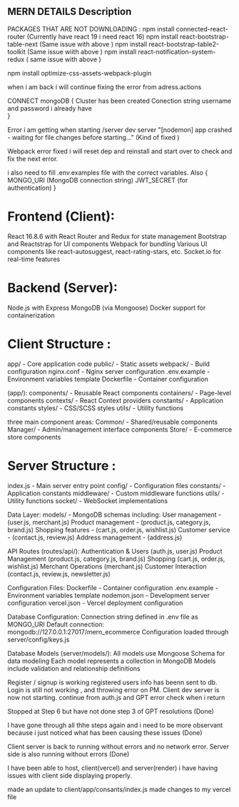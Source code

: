  ## MERN DETAILS Description

PACKAGES THAT ARE NOT DOWNLOADING :
npm install connected-react-router (Currently have react 19 i need react 16)
npm install react-bootstrap-table-next (Same issue with above )
npm install react-bootstrap-table2-toolkit (Same issue wiith above )
npm install react-notification-system-redux ( same issue with above )


npm install optimize-css-assets-webpack-plugin

when i am back i will continue fixing the error from adress.actions

CONNECT mongoDB {
  Cluster has been created
  Conection string username and password i already have  
}

Error i am getting when starting /server dev server "[nodemon] app crashed - waiting for file changes before starting..." (Kind of fixed )

Webpack error fixed i will reset dep and reinstall and start over to check and fix the next error.

i also need to fill .env.examples file with the correct variables.
Also {
  MONGO_URI (MongoDB connection string)
  JWT_SECRET (for authentication)
}

# Frontend (Client):
React 16.8.6 with React Router and Redux for state management
Bootstrap and Reactstrap for UI components
Webpack for bundling
Various UI components like react-autosuggest, react-rating-stars, etc.
Socket.io for real-time features

# Backend (Server):
Node.js with Express
MongoDB (via Mongoose)
Docker support for containerization

# Client Structure :
app/ - Core application code
public/ - Static assets
webpack/ - Build configuration
nginx.conf - Nginx server configuration
.env.example - Environment variables template
Dockerfile - Container configuration

(app/):
components/ - Reusable React components
containers/ - Page-level components
contexts/ - React Context providers
constants/ - Application constants
styles/ - CSS/SCSS styles
utils/ - Utility functions

three main component areas:
Common/ - Shared/reusable components
Manager/ - Admin/management interface components
Store/ - E-commerce store components

# Server Structure :
index.js - Main server entry point
config/ - Configuration files
constants/ - Application constants
middleware/ - Custom middleware functions
utils/ - Utility functions
socket/ - WebSocket implementations

Data Layer:
models/ - MongoDB schemas including:
User management - (user.js, merchant.js)
Product management - (product.js, category.js, brand.js)
Shopping features - (cart.js, order.js, wishlist.js)
Customer service - (contact.js, review.js)
Address management - (address.js)

API Routes (routes/api/):
Authentication & Users (auth.js, user.js)
Product Management (product.js, category.js, brand.js)
Shopping (cart.js, order.js, wishlist.js)
Merchant Operations (merchant.js)
Customer Interaction (contact.js, review.js, newsletter.js)

Configuration Files:
Dockerfile - Container configuration
.env.example - Environment variables template
nodemon.json - Development server configuration
vercel.json - Vercel deployment configuration

Database Configuration:
Connection string defined in .env file as MONGO_URI
Default connection: mongodb://127.0.0.1:27017/mern_ecommerce
Configuration loaded through server/config/keys.js

Database Models (server/models/):
All models use Mongoose Schema for data modeling
Each model represents a collection in MongoDB
Models include validation and relationship definitions 
      
Register / signup is working
registered users info has beenn sent to db.
Login is still not working , and throwing error on PM.
Client dev server is now not starting.
continue from auth.js and GPT error check when i return 

Stopped at Step 6 but have not done step 3 of GPT resolutions (Done)


I have gone through all thhe steps again and i need to be more observant because i just noticed what has been causing these issues (Done)

Client server is back to running without errors and no network error.
Server side is also running without errors (Done)

I have been able to host, client(vercel) and server(render)
i have having issues with client side displaying properly.

made an update to client/app/consants/index.js
made changes to my vercel file 